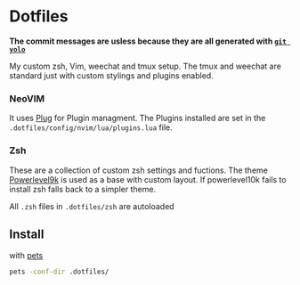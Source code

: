 # Dotfiles

**The commit messages are usless because they are all generated with
[`git yolo`](https://github.com/butlerx/dotfiles/blob/master/gitconfig#L11)**

My custom zsh, Vim, weechat and tmux setup. The tmux and weechat are standard
just with custom stylings and plugins enabled.

### NeoVIM

It uses [Plug](https://github.com/junegunn/vim-plug) for Plugin managment. The
Plugins installed are set in the `.dotfiles/config/nvim/lua/plugins.lua` file.

### Zsh

These are a collection of custom zsh settings and fuctions. The theme
[Powerlevel9k](https://github.com/bhilburn/powerlevel9k) is used as a base with
custom layout. If powerlevel10k fails to install zsh falls back to a simpler
theme.

All `.zsh` files in `.dotfiles/zsh` are autoloaded

## Install

with [pets](https://github.com/ema/pets)

```bash
pets -conf-dir .dotfiles/
```
